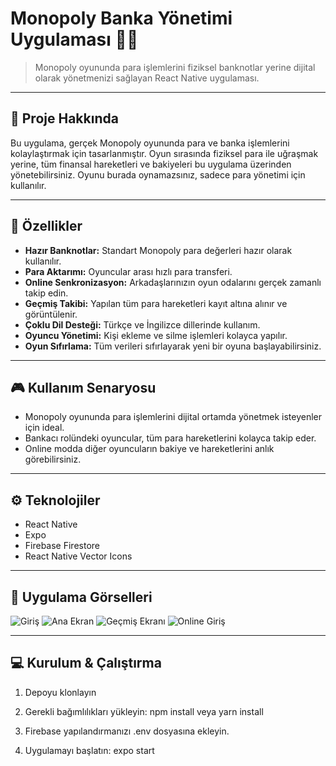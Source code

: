 # Monopoly Banka Yönetimi Uygulaması 🎲🏦

> Monopoly oyununda para işlemlerini fiziksel banknotlar yerine dijital olarak yönetmenizi sağlayan React Native uygulaması.

---

## 📝 Proje Hakkında

Bu uygulama, gerçek Monopoly oyununda para ve banka işlemlerini kolaylaştırmak için tasarlanmıştır. Oyun sırasında fiziksel para ile uğraşmak yerine, tüm finansal hareketleri ve bakiyeleri bu uygulama üzerinden yönetebilirsiniz. Oyunu burada oynamazsınız, sadece para yönetimi için kullanılır.

---

## 🚀 Özellikler

- **Hazır Banknotlar:** Standart Monopoly para değerleri hazır olarak kullanılır.
- **Para Aktarımı:** Oyuncular arası hızlı para transferi.
- **Online Senkronizasyon:** Arkadaşlarınızın oyun odalarını gerçek zamanlı takip edin.
- **Geçmiş Takibi:** Yapılan tüm para hareketleri kayıt altına alınır ve görüntülenir.
- **Çoklu Dil Desteği:** Türkçe ve İngilizce dillerinde kullanım.
- **Oyuncu Yönetimi:** Kişi ekleme ve silme işlemleri kolayca yapılır.
- **Oyun Sıfırlama:** Tüm verileri sıfırlayarak yeni bir oyuna başlayabilirsiniz.

---

## 🎮 Kullanım Senaryosu

- Monopoly oyununda para işlemlerini dijital ortamda yönetmek isteyenler için ideal.
- Bankacı rolündeki oyuncular, tüm para hareketlerini kolayca takip eder.
- Online modda diğer oyuncuların bakiye ve hareketlerini anlık görebilirsiniz.

---

## ⚙️ Teknolojiler

- React Native
- Expo
- Firebase Firestore
- React Native Vector Icons

---

## 📸 Uygulama Görselleri

<!-- Görselleri buraya ekleyebilirsiniz -->

![Giriş](./screenshots/enterence.jpg)
![Ana Ekran](./screenshots/main.jpg)
![Geçmiş Ekranı](./screenshots/history.jpg)
![Online Giriş](./screenshots/onlineMain.jpg)

---

## 💻 Kurulum & Çalıştırma

1. Depoyu klonlayın

2. Gerekli bağımlılıkları yükleyin: npm install veya yarn install

3. Firebase yapılandırmanızı .env dosyasına ekleyin.

4. Uygulamayı başlatın: expo start
